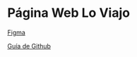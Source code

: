 # Página Web Lo Viajo
[Figma](https://www.figma.com/file/aERCLEi96cMtwW9uX00GEQ/LoViajo?type=design&node-id=0%3A1&mode=design&t=BOHk0VE1wExs0EpP-1)

[Guía de Github](https://perfect-week-299.notion.site/Gu-a-Github-fb57d4ea14584f3f9fbbcf82b9f8c004?pvs=4)
